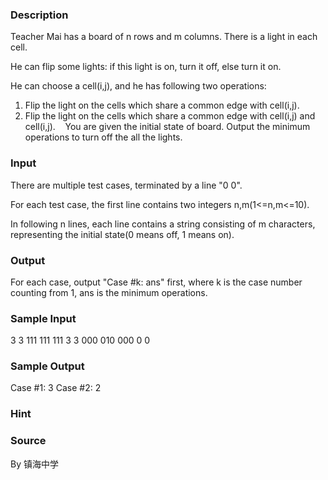 
### Description
Teacher Mai has a board of n rows and m columns. There is a light in each cell.

He can flip some lights: if this light is on, turn it off, else turn it on.

He can choose a cell(i,j), and he has following two operations:

1. Flip the light on the cells which share a common edge with cell(i,j).
2. Flip the light on the cells which share a common edge with cell(i,j) and cell(i,j).
  
You are given the initial state of board. Output the minimum operations to turn off the all the lights.

### Input
There are multiple test cases, terminated by a line "0 0".


For each test case, the first line contains two integers n,m(1<=n,m<=10).

In following n lines, each line contains a string consisting of m characters, representing the initial state(0 means off, 1 means on).


### Output

For each case, output "Case #k: ans" first, where k is the case number counting from 1, ans is the minimum operations.


### Sample Input
3 3
111
111
111
3 3
000
010
000
0 0
### Sample Output
Case #1: 3
Case #2: 2

### Hint

### Source
By 镇海中学